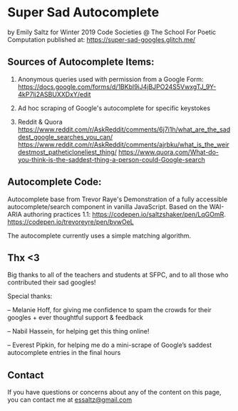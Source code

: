 # Super Sad Autocomplete
by Emily Saltz for Winter 2019 Code Societies @ The School For Poetic Computation
published at: https://super-sad-googles.glitch.me/


## Sources of Autocomplete Items:
1. Anonymous queries used with permission from a Google Form: https://docs.google.com/forms/d/1BKbl9iJ4jBJPO24S5VwxgTJ_9Y-4kP7lj2ASBUXXDxY/edit

2. Ad hoc scraping of Google's autocomplete for specific keystokes

3. Reddit & Quora
https://www.reddit.com/r/AskReddit/comments/6j7i1h/what_are_the_saddest_google_searches_you_can/
https://www.reddit.com/r/AskReddit/comments/ajrbku/what_is_the_weirdestmost_patheticloneliest_thing/
https://www.quora.com/What-do-you-think-is-the-saddest-thing-a-person-could-Google-search

## Autocomplete Code:
Autocomplete base from Trevor Raye's Demonstration of a fully accessible autocomplete/search component in vanilla JavaScript. Based on the WAI-ARIA authoring practices 1.1: https://codepen.io/saltzshaker/pen/LqGOmR. https://codepen.io/trevoreyre/pen/bvwOeL

The autocomplete currently uses a simple matching algorithm.

## Thx <3

Big thanks to all of the teachers and students at SFPC, and to all those who contributed their sad googles!

Special thanks:

– Melanie Hoff, for giving me confidence to spam the crowds for their googles + ever thoughtful support & feedback

– Nabil Hassein, for helping get this thing online!

– Everest Pipkin, for helping me do a mini-scrape of Google’s saddest autocomplete entries in the final hours

## Contact
If you have questions or concerns about any of the content on this page, you can contact me at essaltz@gmail.com
